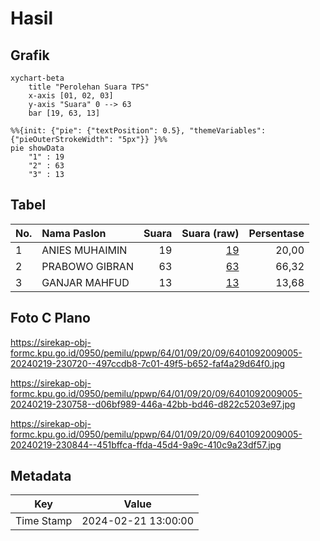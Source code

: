 # Hasil

## Grafik

```mermaid
xychart-beta
    title "Perolehan Suara TPS"
    x-axis [01, 02, 03]
    y-axis "Suara" 0 --> 63
    bar [19, 63, 13]
```

```mermaid
%%{init: {"pie": {"textPosition": 0.5}, "themeVariables": {"pieOuterStrokeWidth": "5px"}} }%%
pie showData
    "1" : 19
    "2" : 63
    "3" : 13
```

## Tabel

| No. | Nama Paslon    | Suara | Suara (raw) | Persentase |
|:--- |:-------------- | -----:| -----------:| ----------:|
| 1   | ANIES MUHAIMIN | 19    | [19][p-1]   | 20,00      |
| 2   | PRABOWO GIBRAN | 63    | [63][p-2]   | 66,32      |
| 3   | GANJAR MAHFUD  | 13    | [13][p-3]   | 13,68      |


[p-1]: https://github.com/gigit-pemilu/pemilu-2024-64-kalimantan-timur/blob/main/pilpres/hitung-suara/sub/64-kalimantan-timur/sub/01-paser/sub/09-batu-engau/sub/2009-kerang-dayo/sub/005-tps/sub/paslon-1.txt
[p-2]: https://github.com/gigit-pemilu/pemilu-2024-64-kalimantan-timur/blob/main/pilpres/hitung-suara/sub/64-kalimantan-timur/sub/01-paser/sub/09-batu-engau/sub/2009-kerang-dayo/sub/005-tps/sub/paslon-2.txt
[p-3]: https://github.com/gigit-pemilu/pemilu-2024-64-kalimantan-timur/blob/main/pilpres/hitung-suara/sub/64-kalimantan-timur/sub/01-paser/sub/09-batu-engau/sub/2009-kerang-dayo/sub/005-tps/sub/paslon-3.txt

## Foto C Plano

https://sirekap-obj-formc.kpu.go.id/0950/pemilu/ppwp/64/01/09/20/09/6401092009005-20240219-230720--497ccdb8-7c01-49f5-b652-faf4a29d64f0.jpg

https://sirekap-obj-formc.kpu.go.id/0950/pemilu/ppwp/64/01/09/20/09/6401092009005-20240219-230758--d06bf989-446a-42bb-bd46-d822c5203e97.jpg

https://sirekap-obj-formc.kpu.go.id/0950/pemilu/ppwp/64/01/09/20/09/6401092009005-20240219-230844--451bffca-ffda-45d4-9a9c-410c9a23df57.jpg


## Metadata

| Key        | Value               |
| ---------- | ------------------- |
| Time Stamp | 2024-02-21 13:00:00 |




